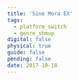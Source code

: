 ```yaml
---
title: 'Sine Mora EX'
tags:
  - platform_switch
  - genre_shmup
digital: false
physical: true
guide: false
pending: false
date: 2017-10-18
---
```

